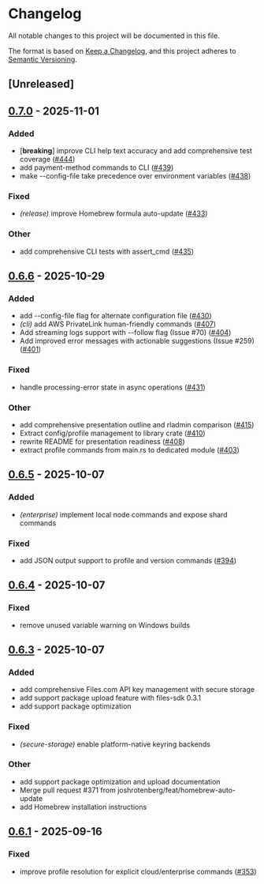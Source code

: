 # Changelog

All notable changes to this project will be documented in this file.

The format is based on [Keep a Changelog](https://keepachangelog.com/en/1.0.0/),
and this project adheres to [Semantic Versioning](https://semver.org/spec/v2.0.0.html).

## [Unreleased]

## [0.7.0](https://github.com/joshrotenberg/redisctl/compare/redisctl-v0.6.6...redisctl-v0.7.0) - 2025-11-01

### Added

- [**breaking**] improve CLI help text accuracy and add comprehensive test coverage ([#444](https://github.com/joshrotenberg/redisctl/pull/444))
- add payment-method commands to CLI ([#439](https://github.com/joshrotenberg/redisctl/pull/439))
- make --config-file take precedence over environment variables ([#438](https://github.com/joshrotenberg/redisctl/pull/438))

### Fixed

- *(release)* improve Homebrew formula auto-update ([#433](https://github.com/joshrotenberg/redisctl/pull/433))

### Other

- add comprehensive CLI tests with assert_cmd ([#435](https://github.com/joshrotenberg/redisctl/pull/435))

## [0.6.6](https://github.com/joshrotenberg/redisctl/compare/redisctl-v0.6.5...redisctl-v0.6.6) - 2025-10-29

### Added

- add --config-file flag for alternate configuration file ([#430](https://github.com/joshrotenberg/redisctl/pull/430))
- *(cli)* add AWS PrivateLink human-friendly commands ([#407](https://github.com/joshrotenberg/redisctl/pull/407))
- Add streaming logs support with --follow flag (Issue #70) ([#404](https://github.com/joshrotenberg/redisctl/pull/404))
- Add improved error messages with actionable suggestions (Issue #259) ([#401](https://github.com/joshrotenberg/redisctl/pull/401))

### Fixed

- handle processing-error state in async operations ([#431](https://github.com/joshrotenberg/redisctl/pull/431))

### Other

- add comprehensive presentation outline and rladmin comparison ([#415](https://github.com/joshrotenberg/redisctl/pull/415))
- Extract config/profile management to library crate ([#410](https://github.com/joshrotenberg/redisctl/pull/410))
- rewrite README for presentation readiness ([#408](https://github.com/joshrotenberg/redisctl/pull/408))
- extract profile commands from main.rs to dedicated module ([#403](https://github.com/joshrotenberg/redisctl/pull/403))

## [0.6.5](https://github.com/joshrotenberg/redisctl/compare/redisctl-v0.6.4...redisctl-v0.6.5) - 2025-10-07

### Added

- *(enterprise)* implement local node commands and expose shard commands

### Fixed

- add JSON output support to profile and version commands ([#394](https://github.com/joshrotenberg/redisctl/pull/394))

## [0.6.4](https://github.com/joshrotenberg/redisctl/compare/redisctl-v0.6.3...redisctl-v0.6.4) - 2025-10-07

### Fixed

- remove unused variable warning on Windows builds

## [0.6.3](https://github.com/joshrotenberg/redisctl/compare/redisctl-v0.6.2...redisctl-v0.6.3) - 2025-10-07

### Added

- add comprehensive Files.com API key management with secure storage
- add support package upload feature with files-sdk 0.3.1
- add support package optimization

### Fixed

- *(secure-storage)* enable platform-native keyring backends

### Other

- add support package optimization and upload documentation
- Merge pull request #371 from joshrotenberg/feat/homebrew-auto-update
- add Homebrew installation instructions

## [0.6.1](https://github.com/joshrotenberg/redisctl/compare/redisctl-v0.6.0...redisctl-v0.6.1) - 2025-09-16

### Fixed

- improve profile resolution for explicit cloud/enterprise commands ([#353](https://github.com/joshrotenberg/redisctl/pull/353))
